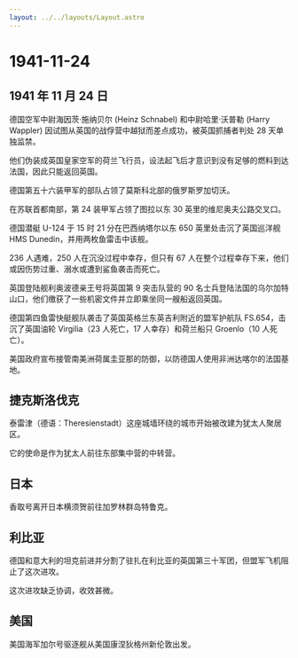 ```yaml
---
layout: ../../layouts/Layout.astro
---
```


# 1941-11-24

## 1941 年 11 月 24 日

德国空军中尉海因茨·施纳贝尔 (Heinz Schnabel) 和中尉哈里·沃普勒 (Harry
Wappler) 因试图从英国的战俘营中越狱而差点成功，被英国抓捕者判处 28
天单独监禁。

他们伪装成英国皇家空军的荷兰飞行员，设法起飞后才意识到没有足够的燃料到达法国，因此只能返回英国。

德国第五十六装甲军的部队占领了莫斯科北部的俄罗斯罗加切沃。

在苏联首都南部，第 24 装甲军占领了图拉以东 30 英里的维尼奥夫公路交叉口。

德国潜艇 U-124 于 15 时 21 分在巴西纳塔尔以东 650 英里处击沉了英国巡洋舰
HMS Dunedin，并用两枚鱼雷击中该舰。

236 人遇难，250 人在沉没过程中幸存，但只有 67
人在整个过程幸存下来，他们或因伤势过重、溺水或遭到鲨鱼袭击而死亡。

英国登陆舰利奥波德亲王号将英国第 9 突击队营的 90
名士兵登陆法国的乌尔加特山口，他们缴获了一些机密文件并立即乘坐同一艘船返回英国。

德国第四鱼雷快艇舰队袭击了英国英格兰东英吉利附近的盟军护航队
FS.654，击沉了英国油轮 Virgilia（23 人死亡，17 人幸存）和荷兰船只
Groenlo（10 人死亡）。

美国政府宣布接管南美洲荷属圭亚那的防御，以防德国人使用非洲达喀尔的法国基地。

## 捷克斯洛伐克

泰雷津（德语：Theresienstadt）这座城墙环绕的城市开始被改建为犹太人聚居区。

它的使命是作为犹太人前往东部集中营的中转营。

## 日本

香取号离开日本横须贺前往加罗林群岛特鲁克。

## 利比亚

德国和意大利的坦克前进并分割了驻扎在利比亚的英国第三十军团，但盟军飞机阻止了这次进攻。

这次进攻缺乏协调，收效甚微。

## 美国

美国海军加尔号驱逐舰从美国康涅狄格州新伦敦出发。